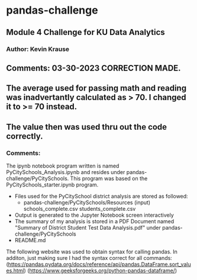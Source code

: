 # pandas-challenge

## Module 4 Challenge for KU Data Analytics

### **Author:  Kevin Krause**

## Comments:   03-30-2023 CORRECTION MADE.  
##              The average used for passing math and reading was inadvertantly calculated as > 70.  I changed it to >= 70 instead.
##              The value then was used thru out the code correctly.

### Comments: 
The  ipynb notebook program written is named PyCitySchools_Analysis.ipynb and resides under
pandas-challenge/PyCitySchools.  This program was based on the PyCitySchools_starter.ipynb program.

- Files used for the PyCitySchool district analysis are stored as followed:
  - pandas-challenge/PyCitySchools/Resources (input)
    schools_complete.csv
    students_complete.csv
 -  Output is generated to the Jupyter Notebook screen interactively
 -  The summary of my analysis is stored in a PDF Document named "Summary of District Student Test Data Analysis.pdf"
    under pandas-challenge/PyCitySchools
  - README.md



The following website was used to obtain syntax for calling pandas.  In additon, just making sure I had the syntax correct for all commands:
  (https://pandas.pydata.org/docs/reference/api/pandas.DataFrame.sort_values.html)
  (https://www.geeksforgeeks.org/python-pandas-dataframe/)
